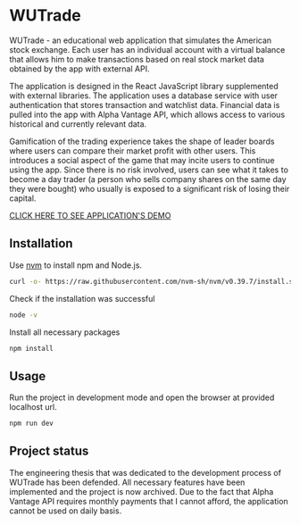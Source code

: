 # WUTrade

WUTrade - an educational web application that simulates the American stock exchange. Each user has an individual account with a virtual balance that allows him to make transactions based on real stock market data obtained by the app with external API.

The application is designed in the React JavaScript library supplemented with external libraries. The application uses a database service with user authentication that stores transaction and watchlist data. Financial data is pulled into the app with Alpha Vantage API, which allows access to various historical and currently relevant data.

Gamification of the trading experience takes the shape of leader boards where users can compare their market profit with other users. This introduces a social aspect of the game that may incite users to continue using the app. Since there is no risk involved, users can see what it takes to become a day trader (a person who sells company shares on the same day they were bought) who usually is exposed to a significant risk of losing their capital.

[CLICK HERE TO SEE APPLICATION'S DEMO](https://youtu.be/iYnNBBEP-mQ)

## Installation

Use [nvm](https://github.com/nvm-sh/nvm) to install npm and Node.js.

```bash
curl -o- https://raw.githubusercontent.com/nvm-sh/nvm/v0.39.7/install.sh | bash
```

Check if the installation was successful

```bash
node -v
```

Install all necessary packages

```bash
npm install
```

## Usage

Run the project in development mode and open the browser at provided localhost url.

```bash
npm run dev
```

## Project status

The engineering thesis that was dedicated to the development process of WUTrade has been defended. All necessary features have been implemented and the project is now archived. Due to the fact that Alpha Vantage API requires monthly payments that I cannot afford, the application cannot be used on daily basis.
